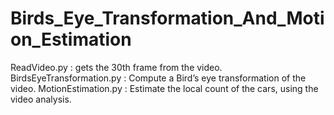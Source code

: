 # Birds_Eye_Transformation_And_Motion_Estimation


ReadVideo.py : gets the 30th frame from the video.
BirdsEyeTransformation.py : Compute a Bird’s eye transformation of the video.
MotionEstimation.py : Estimate the local count of the cars, using the video analysis.